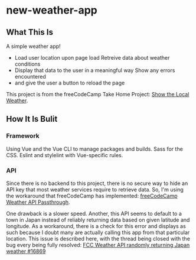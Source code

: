 # new-weather-app

## What This Is

A simple weather app!

* Load user location upon page load Retreive data about weather conditions
* Display that data to the user in a meaningful way Show any errors encountered
* and give the user a button to reload the page

This project is from the freeCodeCamp Take Home Project: [Show the Local
Weather](https://www.freecodecamp.org/learn/coding-interview-prep/take-home-projects/show-the-local-weather).

## How It Is Bulit

### Framework

Using Vue and the Vue CLI to manage packages and builds. Sass for the CSS.
Eslint and stylelint with Vue-specific rules.

### API

Since there is no backend to this project, there is no secure way to hide an API
key that most weather services require to retrieve data. So, I'm using the
workaround that freeCodeCamp has implemented: [freeCodeCamp Weather API
Passthrough](https://fcc-weather-api.freecodecamp.repl.co/).

One drawback is a slower speed. Another, this API seems to default to a town in
Japan instead of reliably returning data based on given latitude and longitude.
As a workaround, there is a check for this error and displays as such because I
doubt many are actually calling this app from that particular location. This
issue is described here, with the thread being closed with the bug every being
fully resolved: [FCC Weather API randomly returning Japan weather #16869](https://github.com/freeCodeCamp/freeCodeCamp/issues/16869)

